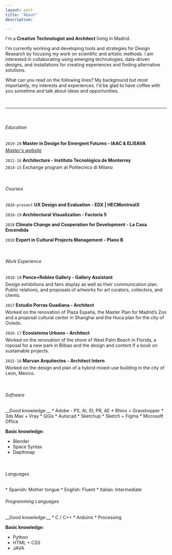 ```yaml
---
layout: post
title: "About"
description:

---
```

I'm a <b>Creative Technologist and Architect</b> living in Madrid.

I'm currently working and developing tools and strategies for Design Research by focusing my work on scientific and artistic methods. I am interested in collaborating using emerging technologies, data-driven designs, and  installations for creating experiences and finding alternative solutions.

What can you read on the following lines? My background but most importantly, my interests and experiences. I'd be glad to have coffee with you sometime and talk about ideas and opportunities.

<br>

<hr>

<br>

<h6> Education </h6>

`2019-20`
__Master in Design for Emergent Futures - IAAC & ELISAVA__
<span style="display:block; height: 5px;"></span>
<a target="_blank" href="https://andrea_bertran.gitlab.io/andrea.bertran/"><i>Master's website</i></a>

`2011-16`
__Architecture - Instituto Tecnológico de Monterrey__
<span style="display:block; height: 5px;"></span>
`2014-15` Exchange program at Politecnico di Milano

<br>

<h6> Courses </h6>

`2020-present`
__UX Design and Evaluation - EDX | HECMontrealX__

`2018-19`
__Architectural Visualization - Factoría 5__

`2018`
__Climate Change and Cooperation for Development - La Casa Encendida__

`2018`
__Expert in Cultural Projects Management - Plano B__

<br>

<h6> Work Experience </h6>

`2018-19`
__Ponce+Robles Gallery - Gallery Assistant__
<span style="display:block; height: 5px;"></span>
Design exhibitions and fairs display as well as their communication plan. Public relations, and proposals of artworks for art curators, collectors, and clients.

`2017`
__Estudio Porras Guadiana - Architect__
<span style="display:block; height: 5px;"></span>
Worked on the renovation of Plaza España, the Master Plan for
Madrid’s Zoo and a proposal cultural center in Shanghai and the Huca plan for the city of Oviedo.

`2016-17`
__Ecosistema Urbano - Architect__
<span style="display:block; height: 5px;"></span>
Worked on the renovation of the shore of West Palm Beach in Florida, a roposal for a new park in Bilbao and the design and content if a book on sustainable projects.

`2015-16`
__Marvan Arquitectos - Architect Intern__
<span style="display:block; height: 5px;"></span>
Worked on the design and plan of a hybrid mixed-use building
in the city of Leon, Mexico.

<br>

<h6> Software </h6>
__Good knowledge:__
* Adobe - PS, AI, ID, PR, AE
* Rhino + Grasshopper
* 3ds Max + Vray
* QGis
* Autocad
* Sketchup
* Sketch + Figma
* Microsoft Office

__Basic knowledge:__
* Blender
* Space Syntax
* Depthmap

<br>

<h6> Languages </h6>
* Spanish: Mother tongue
* English: Fluent
* Italian: Intermediate

<br>

<h6> Programming Languages </h6>
__Good knowledge:__
* C / C++
* Arduino
* Processing

__Basic knowledge:__
* Python
* HTML + CSS
* JAVA
